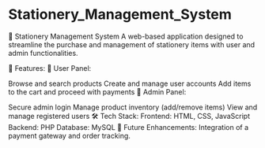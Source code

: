 # Stationery_Management_System
📌 Stationery Management System
A web-based application designed to streamline the purchase and management of stationery items with user and admin functionalities.

🚀 Features:
🔹 User Panel:

Browse and search products
Create and manage user accounts
Add items to the cart and proceed with payments
🔹 Admin Panel:

Secure admin login
Manage product inventory (add/remove items)
View and manage registered users
🛠 Tech Stack:
Frontend: HTML, CSS, JavaScript
Backend: PHP
Database: MySQL
📌 Future Enhancements: Integration of a payment gateway and order tracking.
